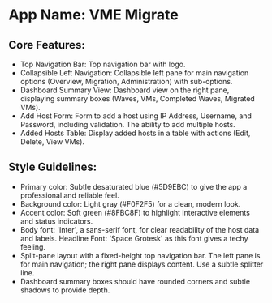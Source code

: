 # **App Name**: VME Migrate

## Core Features:

- Top Navigation Bar: Top navigation bar with logo.
- Collapsible Left Navigation: Collapsible left pane for main navigation options (Overview, Migration, Administration) with sub-options.
- Dashboard Summary View: Dashboard view on the right pane, displaying summary boxes (Waves, VMs, Completed Waves, Migrated VMs).
- Add Host Form: Form to add a host using IP Address, Username, and Password, including validation. The ability to add multiple hosts.
- Added Hosts Table: Display added hosts in a table with actions (Edit, Delete, View VMs).

## Style Guidelines:

- Primary color: Subtle desaturated blue (#5D9EBC) to give the app a professional and reliable feel.
- Background color: Light gray (#F0F2F5) for a clean, modern look.
- Accent color: Soft green (#8FBC8F) to highlight interactive elements and status indicators.
- Body font: 'Inter', a sans-serif font, for clear readability of the host data and labels. Headline Font: 'Space Grotesk' as this font gives a techy feeling.
- Split-pane layout with a fixed-height top navigation bar. The left pane is for main navigation; the right pane displays content. Use a subtle splitter line.
- Dashboard summary boxes should have rounded corners and subtle shadows to provide depth.